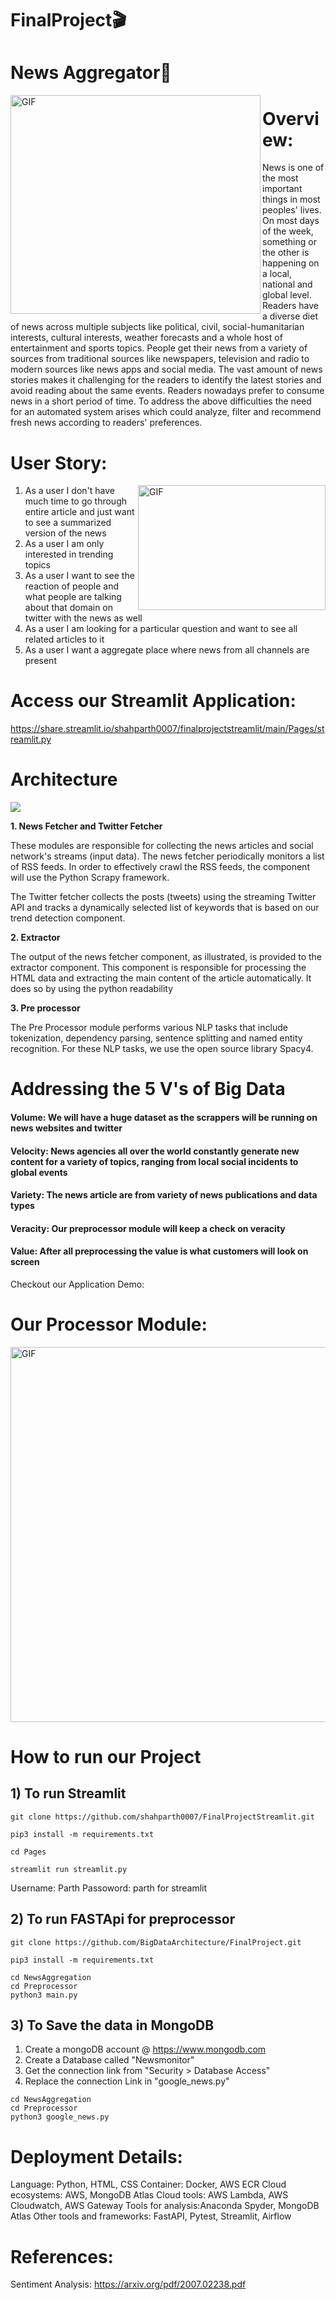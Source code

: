 # FinalProject🎬
# News Aggregator📰 
<img align="left" alt="GIF" src="https://github.com/BigDataArchitecture/FinalProject/blob/main/Images/news_page.gif" width="400" height="350" />

# Overview:
News is one of the most important things in most peoples' lives. On most days of the week, something or the other is happening on a local, national and global level. Readers have a diverse diet of news across multiple subjects like political, civil, social-humanitarian interests, cultural interests, weather forecasts and a whole host of entertainment and sports topics. People get their news from a variety of sources from traditional sources like newspapers, television and radio to modern sources like news apps and social media. The vast amount of news stories makes it challenging for the readers to identify the latest stories and avoid reading about the same events. Readers nowadays prefer to consume news in a short period of time. To address the above difficulties the need for an automated system arises which could analyze, filter and recommend fresh news according to readers' preferences.

# User Story:
<img align="right" alt="GIF" src="https://github.com/BigDataArchitecture/FinalProject/blob/main/Images/user_story.jpeg" width="300" height="200" />

1. As a user I don't have much time to go through entire article and just want to see a summarized version of the news
2. As a user I am only interested in trending topics
3. As a user I want to see the reaction of people and what people are talking about that domain on twitter with the news as well
4. As a user I am looking for a particular question and want to see all related articles to it
5. As a user I want a aggregate place where news from all channels are present

# Access our Streamlit Application:

https://share.streamlit.io/shahparth0007/finalprojectstreamlit/main/Pages/streamlit.py

# Architecture
<img src= https://github.com/BigDataArchitecture/FinalProject/blob/main/Images/architecture.png />

**1. News Fetcher and Twitter Fetcher**

These modules are responsible for collecting the news articles and social network's streams (input data). The news fetcher periodically monitors a list of RSS feeds. In order to effectively crawl the RSS feeds, the component will use the Python Scrapy framework.

The Twitter fetcher collects the posts (tweets) using the streaming Twitter API and tracks a dynamically selected list of keywords that is based on our trend detection component.

**2. Extractor**

The output of the news fetcher component, as illustrated, is provided to the extractor component. This component is responsible for processing the HTML data and extracting the main content of the article automatically. It does so by using the python readability

**3. Pre processor**

The Pre Processor module performs various NLP tasks that include tokenization, dependency parsing, sentence splitting and named entity recognition. For these NLP tasks, we use the open source library Spacy4.


 # Addressing the 5 V's of Big Data
#### Volume: We will have a huge dataset as the scrappers will be running on news websites and twitter

#### Velocity: News agencies all over the world constantly generate new content for a variety of topics, ranging from local social incidents to global events

#### Variety: The news article are from variety of news publications and data types

#### Veracity: Our preprocessor module will keep a check on veracity

#### Value: After all preprocessing the value is what customers will look on screen


Checkout our Application Demo: 


 # Our Processor Module:
 <img alt="GIF" src="Images/Processor_module.jpg" width="1000" height="600" />
 
 
 # How to run our Project
 
 ## 1) To run Streamlit
 
 ```
 git clone https://github.com/shahparth0007/FinalProjectStreamlit.git
 
 pip3 install -m requirements.txt
 
 cd Pages
 
 streamlit run streamlit.py
 ```
 
 Username: Parth Passoword: parth for streamlit 
 ## 2) To run FASTApi for preprocessor
 
 ```
 git clone https://github.com/BigDataArchitecture/FinalProject.git
 
 pip3 install -m requirements.txt
 
 cd NewsAggregation
 cd Preprocessor
 python3 main.py
 
 ```
  ## 3) To Save the data in MongoDB 
  
  1) Create a mongoDB account @ https://www.mongodb.com
  2) Create a Database called "Newsmonitor"
  3) Get the connection link from "Security > Database Access"
  4) Replace the connection Link in "google_news.py"
 ``` 
 cd NewsAggregation
 cd Preprocessor
 python3 google_news.py
 ```
 

# Deployment Details:

Language: Python, HTML, CSS
Container: Docker, AWS ECR
Cloud ecosystems: AWS, MongoDB Atlas
Cloud tools: AWS Lambda, AWS Cloudwatch, AWS Gateway
Tools for analysis:Anaconda Spyder, MongoDB Atlas
Other tools and frameworks: FastAPI, Pytest, Streamlit, Airflow
 
 # References:
 Sentiment Analysis: https://arxiv.org/pdf/2007.02238.pdf
 
 
